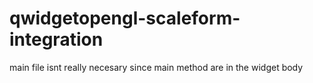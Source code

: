 # qwidgetopengl-scaleform-integration

main file isnt really necesary since main method are in the widget body
